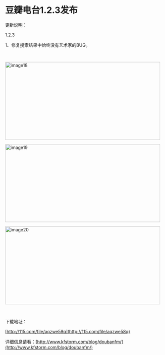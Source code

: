 # 豆瓣电台1.2.3发布

更新说明：

1.2.3

1、修复搜索结果中始终没有艺术家的BUG。

&#160;

[<img style="background-image: none; border-bottom: 0px; border-left: 0px; padding-left: 0px; padding-right: 0px; display: inline; border-top: 0px; border-right: 0px; padding-top: 0px" title="image18" border="0" alt="image18" src="http://up.kfstorm.com/blog/images/1.2.3_1380F/image18_thumb.jpg" width="500" height="251" />](http://up.kfstorm.com/blog/images/1.2.3_1380F/image18.jpg)

[<img style="background-image: none; border-bottom: 0px; border-left: 0px; padding-left: 0px; padding-right: 0px; display: inline; border-top: 0px; border-right: 0px; padding-top: 0px" title="image19" border="0" alt="image19" src="http://up.kfstorm.com/blog/images/1.2.3_1380F/image19_thumb.jpg" width="500" height="251" />](http://up.kfstorm.com/blog/images/1.2.3_1380F/image19.jpg)

[<img style="background-image: none; border-bottom: 0px; border-left: 0px; padding-left: 0px; padding-right: 0px; display: inline; border-top: 0px; border-right: 0px; padding-top: 0px" title="image20" border="0" alt="image20" src="http://up.kfstorm.com/blog/images/1.2.3_1380F/image20_thumb.jpg" width="500" height="251" />](http://up.kfstorm.com/blog/images/1.2.3_1380F/image20.jpg)

&#160;

下载地址：

[http://115.com/file/aqzwe58q](http://115.com/file/aqzwe58q)

详细信息请看：[http://www.kfstorm.com/blog/doubanfm/](http://www.kfstorm.com/blog/doubanfm/)
